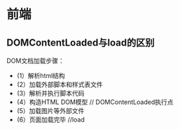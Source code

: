 # 前端

## DOMContentLoaded与load的区别

DOM文档加载步骤：

- (1）解析html结构
- (2）加载外部脚本和样式表文件
- (3）解析并执行脚本代码
- (4）构造HTML DOM模型 // DOMContentLoaded执行点
- (5）加载图片等外部文件
- (6）页面加载完毕 //load

